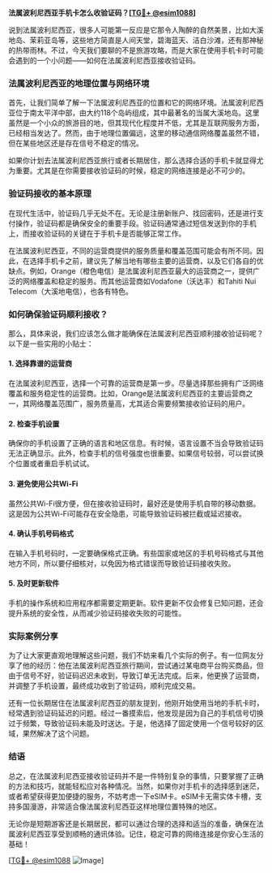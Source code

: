 **法属波利尼西亚手机卡怎么收验证码？[[TG💪+ @esim1088](https://t.me/s/esim1088)]**

说到法属波利尼西亚，很多人可能第一反应是它那令人陶醉的自然美景，比如大溪地岛、茉莉亚岛等，这些地方简直是人间天堂，碧海蓝天、洁白沙滩，还有那神秘的热带雨林。不过，今天我们要聊的不是旅游攻略，而是大家在使用手机卡时可能会遇到的一个小问题——如何在法属波利尼西亚接收验证码。

### 法属波利尼西亚的地理位置与网络环境

首先，让我们简单了解一下法属波利尼西亚的位置和它的网络环境。法属波利尼西亚位于南太平洋中部，由大约118个岛屿组成，其中最著名的当属大溪地岛。这里虽然是一个小众的旅游目的地，但其现代化程度并不低，尤其是互联网服务方面，已经相当发达了。然而，由于地理位置偏远，这里的移动通信网络覆盖虽然不错，但在某些地区还是存在信号不稳定的情况。

如果你计划去法属波利尼西亚旅行或者长期居住，那么选择合适的手机卡就显得尤为重要。尤其是在你需要接收验证码的时候，稳定的网络连接是必不可少的。

### 验证码接收的基本原理

在现代生活中，验证码几乎无处不在。无论是注册新账户、找回密码，还是进行支付操作，验证码都是确保安全的重要手段。验证码通常通过短信发送到你的手机上，而接收验证码的关键在于手机卡是否能够正常工作。

在法属波利尼西亚，不同的运营商提供的服务质量和覆盖范围可能会有所不同。因此，在选择手机卡之前，建议先了解当地有哪些主要的运营商，以及它们各自的优缺点。例如，Orange（橙色电信）是法属波利尼西亚最大的运营商之一，提供广泛的网络覆盖和稳定的服务。而其他运营商如Vodafone（沃达丰）和Tahiti Nui Telecom（大溪地电信），也各有特色。

### 如何确保验证码顺利接收？

那么，具体来说，我们应该怎么做才能确保在法属波利尼西亚顺利接收验证码呢？以下是一些实用的小贴士：

#### 1. **选择靠谱的运营商**
   在法属波利尼西亚，选择一个可靠的运营商是第一步。尽量选择那些拥有广泛网络覆盖和服务稳定性的运营商。比如，Orange是法属波利尼西亚的主要运营商之一，其网络覆盖范围广，服务质量高，尤其适合需要频繁接收验证码的用户。

#### 2. **检查手机设置**
   确保你的手机设置了正确的语言和地区信息。有时候，语言设置不当会导致验证码无法正确显示。此外，检查手机的信号强度也很重要。如果信号较弱，可以尝试换个位置或者重启手机试试。

#### 3. **避免使用公共Wi-Fi**
   虽然公共Wi-Fi很方便，但在接收验证码时，最好还是使用手机自带的移动数据。这是因为公共Wi-Fi可能存在安全隐患，可能导致验证码被拦截或延迟接收。

#### 4. **确认手机号码格式**
   在输入手机号码时，一定要确保格式正确。有些国家或地区的手机号码格式与其他地方不同，所以要仔细核对，以免因为格式错误而导致验证码接收失败。

#### 5. **及时更新软件**
   手机的操作系统和应用程序都需要定期更新。软件更新不仅会修复已知问题，还会提升系统的安全性，从而减少验证码接收失败的可能性。

### 实际案例分享

为了让大家更直观地理解这些问题，我们不妨来看几个实际的例子。有一位网友分享了他的经历：他在法属波利尼西亚旅行期间，尝试通过某电商平台购买商品，但由于信号不好，验证码迟迟未收到，导致订单无法完成。后来，他更换了运营商，并调整了手机设置，最终成功收到了验证码，顺利完成交易。

还有一位长期居住在法属波利尼西亚的朋友提到，他刚开始使用当地的手机卡时，经常遇到验证码延迟的问题。经过一番摸索后，他发现是因为自己的手机信号切换过于频繁，导致验证码未能及时送达。于是，他选择了固定使用一个信号较好的区域，果然解决了这个问题。

### 结语

总之，在法属波利尼西亚接收验证码并不是一件特别复杂的事情，只要掌握了正确的方法和技巧，就能轻松应对各种情况。当然，如果你对手机卡的选择感到迷茫，或者希望获得更加便捷的服务，不妨考虑一下eSIM卡。eSIM卡无需实体卡槽，支持多国漫游，非常适合像法属波利尼西亚这样地理位置特殊的地区。

无论你是短期游客还是长期居民，都可以通过合理的选择和适当的准备，确保在法属波利尼西亚享受到顺畅的通讯体验。记住，稳定可靠的网络连接是你安心生活的基础！

[[TG💪+ @esim1088](https://t.me/s/esim1088) ![Image](https://i.postimg.cc/4NQfJmqS/Snipaste-2025-05-13-00-14-12.png)]